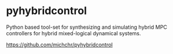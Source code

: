 # pyhybridcontrol
Python based tool-set for synthesizing and simulating hybrid MPC controllers for hybrid mixed-logical dynamical systems.

https://github.com/michchr/pyhybridcontrol
